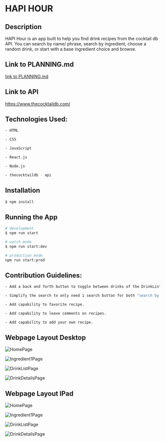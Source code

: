 # HAPI HOUR

## Description

HAPI Hour is an app built to help you find drink recipes from the cocktail db API. You can search by name/ phrase, search by ingredient, choose a random drink, or start with a base ingredient choice and browse.

## Link to PLANNING.md

[link to PLANNING.md](PLANNING.md)


## Link to API

https://www.thecocktaildb.com/


## Technologies Used:

```bash
- HTML

- CSS

- JavaScript

- React.js

- Node.js

- thecocktaildb - api
```

## Installation

```bash
$ npm install
```

## Running the App

```bash
# development
$ npm run start

# watch mode
$ npm run start:dev

# production mode
npm run start:prod
```

## Contribution Guidelines:

```bash
- Add a back and forth button to toggle between drinks of the DrinkList.js from the DrinkDetails.js component.

- Simplify the search to only need 1 search button for both "search by name" and "search by ingredient".

- Add capability to favorite recipe.

- Add capability to leave comments on recipes.

- Add capability to add your own recipe.
```

## Webpage Layout Desktop


![HomePage](https://imgur.com/CxEXPkD.jpg)



![Ingredient1Page](https://imgur.com/NeQ2rzj.jpg)



![DrinkListPage](https://imgur.com/hjG1uso.jpg)



![DrinkDetailsPage](https://imgur.com/696iE8g.jpg)


## Webpage Layout IPad


![HomePage](https://imgur.com/MSbvtUE.jpg)



![Ingredient1Page](https://imgur.com/fjirEQy.jpg)



![DrinkListPage](https://imgur.com/7XuQPCX.jpg)



![DrinkDetailsPage](https://imgur.com/TpOEYyC.jpg)

